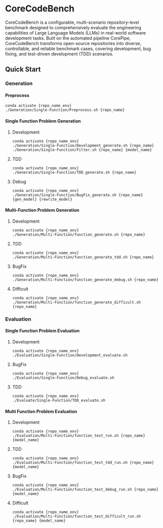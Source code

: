 # CoreCodeBench
CoreCodeBench is a configurable, multi-scenario repository-level benchmark designed to comprehensively evaluate the engineering capabilities of Large Language Models (LLMs) in real-world software development tasks. Built on the automated pipeline CorePipe, CoreCodeBench transforms open-source repositories into diverse, controllable, and reliable benchmark cases, covering development, bug fixing, and test-driven development (TDD) scenarios.

## Quick Start

### Generation
#### Preprocess
```
conda activate {repo_name_env}
./Generation/Single-Function/Preprocess.sh {repo_name}
```
#### Single Function Problem Generation
1. Development
    ```
    conda activate {repo_name_env}
    ./Generation/Single-Function/Development_generate.sh {repo_name}
    ./Generation/Single-Function/Filter.sh {repo_name} {model_name}
    ```
2. TDD
    ```
    conda activate {repo_name_env}
    ./Generation/Single-Function/TDD_generate.sh {repo_name}

    ```
3. Debug
    ```
    conda activate {repo_name_env}
    ./Generation/Single-Function/BugFix_generate.sh {repo_name} {gen_model} {rewrite_model}
    ```
#### Multi-Function Problem Generation
1. Development
    ```
    conda activate {repo_name_env}
    ./Generation/Multi-Function/function_generate.sh {repo_name}
    ```
2. TDD
    ```
    conda activate {repo_name_env}
    ./Generation/Multi-Function/function_generate_tdd.sh {repo_name}
    ```
3. BugFix
    ```
    conda activate {repo_name_env}
    ./Generation/Multi-Function/function_generate_debug.sh {repo_name}
    ```
4. Difficult
    ```
    conda activate {repo_name_env}
    ./Generation/Multi-Function/function_generate_difficult.sh {repo_name}
    ```

### Evaluation
#### Single Function Problem Evaluation
1. Development
    ```
    conda activate {repo_name_env}
    ./Evaluation/Single-Function/Development_evaluate.sh
    ```
2. BugFix
    ```
    conda activate {repo_name_env}
    ./Evaluation/Single-Function/Debug_evaluate.sh
    ```
3. TDD
    ```
    conda activate {repo_name_env}
    ./Evaluate/Single-Function/TDD_evaluate.sh
    ```
#### Multi Function Problem Evaluation
1. Development
    ```
    conda activate {repo_name_env}
    ./Evaluation/Multi-Function/function_test_run.sh {repo_name} {model_name}
    ```
2. TDD
    ```
    conda activate {repo_name_env}
    ./Evaluation/Multi-Function/function_test_tdd_run.sh {repo_name} {model_name}
    ```
3. BugFix
    ```
    conda activate {repo_name_env}
    ./Evaluation/Multi-Function/function_test_debug_run.sh {repo_name} {model_name}
    ```
4. Difficult
    ```
    conda activate {repo_name_env}
    ./Evaluation/Multi-Function/function_test_difficult_run.sh {repo_name} {model_name}
    ```

